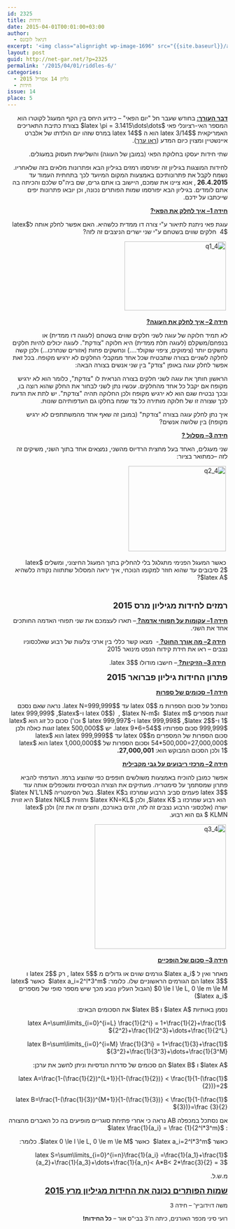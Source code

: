 ```yaml
---
id: 2325
title: חידות
date: 2015-04-01T00:01:00+03:00
author:
  - דניאל לובזנס
excerpt: '<img class="alignright wp-image-1696" src="{{site.baseurl}}/assets/img/2014/11/unnamed-1.jpg" alt="unnamed (1)" width="101" height="106" />מדור החידות לילדים ונוער המחודש, יותר אתגר, יותר עניין בעריכת <span style="color: #222222;">דניאל לובזנס.</span>'
layout: post
guid: http://net-gar.net/?p=2325
permalink: '/2015/04/01/riddles-6/'
categories:
  - גליון 14 אפריל 2015
  - חידות
issue: 14
place: 5
---
```

<p style="direction: rtl;">
  <strong><span style="text-decoration: underline;">דבר העורך:</span> </strong>בחודש שעבר חל "יום הפאי" – כידוע היחס בין הקף המעגל לקוטרו הוא המספר האי-רציונלי פאי $latex \pi = 3.1415\dots\dots$ בצורת כתיבת התאריכים האמריקאית $latex 3/14$ הוא ה $latex 14$ במרס שזהו יום הולדתו של אלברט איינשטיין ומצוין כיום המדע (<a href="http://he.wikipedia.org/wiki/%D7%99%D7%95%D7%9D_%D7%A4%D7%90%D7%99" target="_blank" rel="noopener noreferrer">ראו ערך</a>).
</p>

<p style="direction: rtl;">
  שתי חידות יעסקו בחלוקת הפאי (במובן של העוגה) והשלישית תעסוק במעגלים.
</p>

<p style="direction: rtl;">
  לחידות המוצגות בגיליון זה יפורסמו רמזים בגיליון הבא ופתרונות מלאים בזה שלאחריו. נשמח לקבל את פתרונותיכם באמצעות המקום המיועד לכך בתחתית העמוד עד <strong>26.4.2015 </strong>, אנא ציינו את שמכם, היישוב בו אתם גרים, שם ביה"ס שלכם והכיתה בה אתם לומדים. בגיליון הבא יפורסמו שמות הפותרים נכונה, וכן יובאו פתרונות יפים שייכתבו על ידכם.
</p>

<p style="direction: rtl;">
  <span style="text-decoration: underline;"><strong>חידה 1</strong><strong>– איך לחלק את הפאי?</strong></span>
</p>

<p style="direction: rtl;">
  עוגת פאי ניתנת לתיאור ע"י צורה דו ממדית כלשהיא. האם אפשר לחלק אותה ל$latex 4$  חלקים שווים בשטחם ע"י שני ישרים הניצבים זה לזה?
</p>

<p style="direction: rtl;">
   <img class="aligncenter size-full wp-image-2330" src="{{site.baseurl}}/assets/img/2015/03/q1_4.png" alt="q1_4" width="232" height="158" />
</p>

<p style="direction: rtl;">
  <span style="text-decoration: underline;"><strong>חידה 2</strong><strong>– איך לחלק את העוגה?</strong></span>
</p>

<p style="direction: rtl;">
  לא תמיד חלוקה של עוגה לשני חלקים שווים בשטחם (לעוגה דו ממדית) או בנפחם/משקלם (לעוגה תלת ממדית) היא חלוקה "צודקת". לעוגה יכולים להיות חלקים נחשקים יותר (צימוקים, ציפוי שוקולד&#8230;.) ונחשקים פחות (אזורים שנחרכו&#8230;) ולכן קשה לחלקה לשניים בצורה שתבטיח שכל אחד ממקבלי החלקים לא ירגיש מקופח. בכל זאת אפשר לחלק עוגה באופן "צודק" בין שני אנשים בצורה הבאה:
</p>

<p style="direction: rtl;">
  הראשון חותך את עוגה לשני חלקים בצורה הנראית לו "צודקת", כלומר הוא לא ירגיש מקופח אם יקבל כל אחד מהחלקים. עכשיו נתן לשני לבחור את החלק שהוא רוצה בו, ובכך נבטיח שגם הוא לא ירגיש מקופח ולכן החלוקה תהיה "צודקת". יש לתת את הדעת לכך שצורה זו של חלוקה מותירה כל צד שמח בחלקו גם העדפותיהם שונות.
</p>

<p style="direction: rtl;">
  איך נתן לחלק עוגה בצורה "צודקת" (במובן זה שאף אחד מהמשתתפים לא ירגיש מקופח) בין שלושה אנשים?
</p>

<p style="direction: rtl;">
  <span style="text-decoration: underline;"><strong>חידה 3</strong><strong>– מסלול ?</strong></span>
</p>

<p style="direction: rtl;">
  שני מעגלים, האחד בעל מחצית הרדיוס מהשני, נמצאים אחד בתוך השני, משיקים זה לזה –כמתואר בציור:
</p>

<p style="direction: rtl;">
   <img class="aligncenter size-full wp-image-2331" src="{{site.baseurl}}/assets/img/2015/03/q2_4.png" alt="q2_4" width="223" height="195" />
</p>

<p style="direction: rtl;">
  <strong> </strong>כאשר המעגל הפנימי מתגלגל בלי להחליק בתוך המעגל החיצוני, ומשלים $latex 2$ סיבובים עד שהוא חוזר למקומו הנוכחי, איך יראה המסלול שתתווה נקודה כלשהיא $latex A$?
</p>

<p style="direction: rtl;">
  <strong> </strong><strong> </strong>
</p>

<p style="direction: rtl;">
  <span style="font-size: 14pt;"><strong>רמזים לחידות מגיליון מרס 2015</strong></span>
</p>

<p style="direction: rtl;">
  <span style="text-decoration: underline;"><strong>חידה 1</strong><strong>– עקומות על תפוחי אדמה? </strong></span>– תארו לעצמכם את שני תפוחי האדמה החותכים אחד את השני.
</p>

<p style="direction: rtl;">
   <span style="text-decoration: underline;"><strong>חידה 2</strong><strong>– מה אורך החוט? </strong></span>-  מצאו קשר כללי בין ארכי צלעות של רבוע שאלכסוניו נצבים – ראו את חידת קידוח הנפט מינואר 2015
</p>

<p style="direction: rtl;">
   <span style="text-decoration: underline;"><strong>חידה 3</strong><strong>– הזיקיות? </strong></span>– חישבו מודולו $latex 3$.
</p>

<p style="direction: rtl;">
  <strong><span style="font-size: 14pt;">פתרון החידות גיליון פברואר 2015</span></strong>
</p>

<p style="direction: rtl;">
  <span style="text-decoration: underline;"><strong>חידה 1</strong><strong>– סכומים של ספרות </strong></span>
</p>

<p style="direction: rtl;">
  נסתכל על סכום הספרות מ $latex 0$ עד $latex N=999,999$. נראה שאם נסכם זוגות מספרים $latex m$  ו$latex N-m$ ,  ($latex 0$ ו-$latex 999,999$ ,$latex 1$ ו-$latex 999,998$ ,$latex 2$ ו-$latex 999,997 $ וכו') סכום כל זוג הוא $latex 999,999$ סכום ספרותיו $latex 9*6=54$. יש $latex 500,000$ זוגות כאלה ולכן סכום הספרות של המספרים מ$latex 0$ עד $latex 999,999$ הוא $latex 54*500,000=27,000,000$ וסכום הספרות של $latex 1,000,000$ הוא $latex 1$ ולכן הסכום המבוקש הוא: <strong>27,000,001.</strong>
</p>

<p style="direction: rtl;">
  <span style="text-decoration: underline;"><strong>חידה 2</strong><strong>– מרכזי ריבועים על גבי מקבילית</strong></span>
</p>

<p style="direction: rtl;">
  אפשר כמובן להוכיח באמצעות משולשים חופפים כפי שהוצע ברמז. העדפתי להביא פתרון שמסתמך על סימטריה. מעתיקים את הצורה הבסיסית ומשכפלים אותה עוד $latex 3$ פעמים סביב הרבוע שמרכזו ב$latex K$. בשל הסימטריה $latex N’L’LN$  הוא רבוע שמרכזו ב $latex K$, ולכן $latex KN=KL$ והזווית $latex NKL$ היא זווית ישרה (אלכסוני הרבוע נצבים זה לזה, זהים באורכם, וחוצים זה את זה) ולכן $latex KLMN $ גם הוא רבוע.
</p>

<p style="direction: rtl;">
   <img class="aligncenter size-medium wp-image-2332" src="{{site.baseurl}}/assets/img/2015/03/q3_4-300x285.png" alt="q3_4" width="300" height="285" />
</p>

<p style="direction: rtl;">
  <span style="text-decoration: underline;"><strong>חידה 3</strong><strong>– סכום של הופכיים</strong></span>
</p>

<p style="direction: rtl;">
  מאחר ואין ל $latex a_i$ גורמים שווים או גדולים מ $latex 5$ , רק $latex 2$ ו $latex 3$ הם הגורמים הראשוניים שלו. כלומר: $latex a_i=2^l*3^m$  כאשר $latex 0 \le l \le L, 0 \le m \le M$ (הגבול העליון נובע מכך שיש מספר סופי של מספרים $latex a_i$)
</p>

<p style="direction: rtl;">
  נסמן באותיות $latex A$ ו $latex B$ את הסכומים הבאים:
</p>

<p style="direction: rtl;">
   $latex A=\sum\limits_{i=0}^{i=L} \frac{1}{2^i} = 1+\frac{1}{2}+\frac{1}{2^2}+\frac{1}{2^3}+\dots+\frac{1}{2^L}$
</p>

<p style="direction: rtl;">
  $latex B=\sum\limits_{i=0}^{i=M} \frac{1}{3^i} = 1+\frac{1}{3}+\frac{1}{3^2}+\frac{1}{3^3}+\dots+\frac{1}{3^M}$
</p>

<p style="direction: rtl;">
  $latex A$ ו $latex B$ הם סכומים של סדרות הנדסיות וניתן לחשב את ערכן:
</p>

<p style="direction: rtl;">
  $latex A=\frac{1-(\frac{1}{2})^{L+1}}{1-(\frac{1}{2})} < \frac{1}{1-(\frac{1}{2})}=2$
</p>

<p style="direction: rtl;">
  $latex B=\frac{1-(\frac{1}{3})^{M+1}}{1-(\frac{1}{3})} < \frac{1}{1-(\frac{1}{3})}=\frac {3}{2}$
</p>

<p style="direction: rtl;">
  אם נסתכל במכפלה AB נראה כי אחרי פתיחת סוגריים מופיעים בה כל האברים מהצורה : $latex \frac{1}{a_i} = \frac {1}{2^l*3^m}$
</p>

<p style="direction: rtl;">
  כאשר $latex a_i=2^l*3^m$  כאשר $latex 0 \le l \le L, 0 \le m \le M$. כלומר:
</p>

<p style="direction: rtl;">
  $latex S=\sum\limits_{i=0}^{i=n}\frac{1}{a_i} =\frac{1}{a_1}+\frac{1}{a_2}+\frac{1}{a_3}+\dots+\frac{1}{a_n}< A*B< 2*\frac{3}{2} = 3$
</p>

<p style="direction: rtl;">
  מ.ש.ל.
</p>

<p style="direction: rtl;">
  <span style="text-decoration: underline; font-size: 14pt;"><strong>שמות הפותרים נכונה את החידות מגיליון מרץ 2015</strong></span>
</p>

<p style="direction: rtl;">
  <span><span style="font-size: 10pt;">משה <span style="color: #222222;">דוידוביץ'</span><span style="color: #222222;"> </span>– חידה 3</span></span>
</p>

<p style="direction: rtl;">
  <span style="font-size: 10pt;">רועי סיני מכפר האורנים, כיתה ח'3 בבי"ס אור – <strong>כל החידות!</strong></span>
</p>

<p style="direction: rtl;">
  <span style="color: #222222;"></span>
</p>

<span style="color: #222222;"> </span>